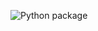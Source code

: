 ![Python package](https://github.com/tanglef/chaoseverywhere/workflows/Python%20package/badge.svg?branch=master)

